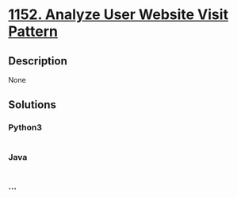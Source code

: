 # [1152. Analyze User Website Visit Pattern](https://leetcode.com/problems/analyze-user-website-visit-pattern)

## Description
None


## Solutions


### Python3

```python

```

### Java

```java

```

### ...
```

```

